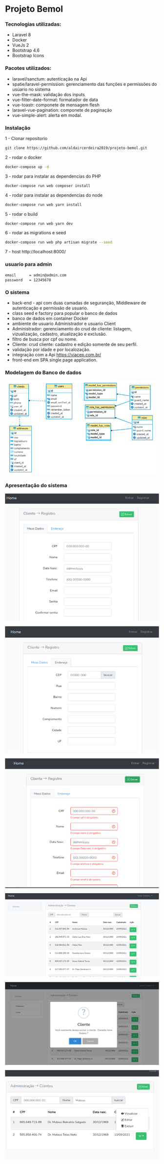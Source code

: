 # Projeto Bemol

### Tecnologias utilizadas:

- Laravel 8
- Docker
- VueJs 2
- Bootstrap 4.6
- Bootstrap Icons

### Pacotes utilizados:

- laravel/sanctum: autenticação na Api
- spatie/laravel-permission: gerenciamento das funções e permissões do usúario no sistema
- vue-the-mask: validação dos inputs
- vue-filter-date-format: formatador de data
- vue-toastr: componete de mensagem flesh
- laravel-vue-pagination: componete de paginação
- vue-simple-alert: alerta em modal.


### Instalação
1 - Clonar repositorio
```bash
git clone https://github.com/aldaircerdeira2019/projeto-bemol.git
```

2 - rodar o docker
```bash
docker-compose up -d
```
3 - rodar para instalar as dependencias do PHP
```bash
docker-compose run web composer install
```
4 - rodar para instalar as dependencias do node
```bash
docker-compose run web yarn install
```
5 - rodar o build 
```bash
docker-compose run web yarn dev
```
6 - rodar as migrations e seed
```bash
docker-compose run web php artisan migrate --seed
```

7 - host http://localhost:8000/

### usuario para admin

    email      = admin@admin.com
    password   = 12345678

### O sistema

- back-end - api com duas camadas de seguranção, Middleware de autenticação e permissão de usuario.
- class seed e factory para popular o banco de dados
- banco de dados em container Docker
- ambiente de usuario Administrador e usuario Client
- Administrador: gerenciamento do crud de cliente: listagem, vizualização, cadastro, atualização e exclusão.
- filtro de busca por cpf ou nome.
- Cliente: crud cliente: cadastro e edição somente de seu perfil.
- validação por idade e por localozação.
- integração com a Api https://viacep.com.br/
- front-end em SPA single page application.

### Modelagem do Banco de dados
![Inicio](public/prints/01.png)

### Apresentação do sistema

![Inicio](public/prints/02.png)

![Inicio](public/prints/03.png)

![Inicio](public/prints/04.png)

![Inicio](public/prints/05.png)

![Inicio](public/prints/06.png)

![Inicio](public/prints/07.png)


